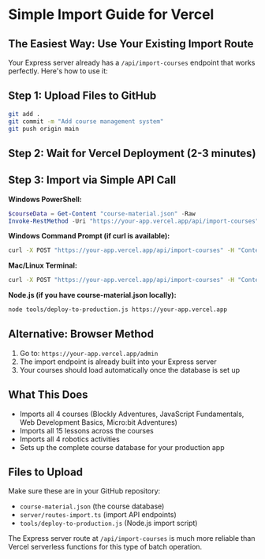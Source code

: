 # Simple Import Guide for Vercel

## The Easiest Way: Use Your Existing Import Route

Your Express server already has a `/api/import-courses` endpoint that works perfectly. Here's how to use it:

## Step 1: Upload Files to GitHub
```bash
git add .
git commit -m "Add course management system"
git push origin main
```

## Step 2: Wait for Vercel Deployment (2-3 minutes)

## Step 3: Import via Simple API Call

**Windows PowerShell:**
```powershell
$courseData = Get-Content "course-material.json" -Raw
Invoke-RestMethod -Uri "https://your-app.vercel.app/api/import-courses" -Method POST -ContentType "application/json" -Body $courseData
```

**Windows Command Prompt (if curl is available):**
```cmd
curl -X POST "https://your-app.vercel.app/api/import-courses" -H "Content-Type: application/json" -d @course-material.json
```

**Mac/Linux Terminal:**
```bash
curl -X POST "https://your-app.vercel.app/api/import-courses" -H "Content-Type: application/json" -d @course-material.json
```

**Node.js (if you have course-material.json locally):**
```bash
node tools/deploy-to-production.js https://your-app.vercel.app
```

## Alternative: Browser Method

1. Go to: `https://your-app.vercel.app/admin`
2. The import endpoint is already built into your Express server
3. Your courses should load automatically once the database is set up

## What This Does

- Imports all 4 courses (Blockly Adventures, JavaScript Fundamentals, Web Development Basics, Micro:bit Adventures)
- Imports all 15 lessons across the courses
- Imports all 4 robotics activities
- Sets up the complete course database for your production app

## Files to Upload

Make sure these are in your GitHub repository:
- `course-material.json` (the course database)
- `server/routes-import.ts` (import API endpoints) 
- `tools/deploy-to-production.js` (Node.js import script)

The Express server route at `/api/import-courses` is much more reliable than Vercel serverless functions for this type of batch operation.